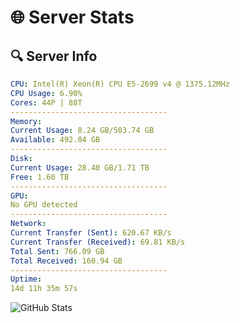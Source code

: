 # 🌐 Server Stats
## 🔍 Server Info
```yaml
CPU: Intel(R) Xeon(R) CPU E5-2699 v4 @ 1375.12MHz
CPU Usage: 6.90%
Cores: 44P | 88T
-----------------------------------
Memory:
Current Usage: 8.24 GB/503.74 GB
Available: 492.04 GB
-----------------------------------
Disk:
Current Usage: 28.40 GB/1.71 TB
Free: 1.60 TB
-----------------------------------
GPU:
No GPU detected
-----------------------------------
Network:
Current Transfer (Sent): 620.67 KB/s
Current Transfer (Received): 69.81 KB/s
Total Sent: 766.09 GB
Total Received: 160.94 GB
-----------------------------------
Uptime:
14d 11h 35m 57s
```
![GitHub Stats](https://img.shields.io/badge/Updated-2025-05-04_04:44:45-blue)